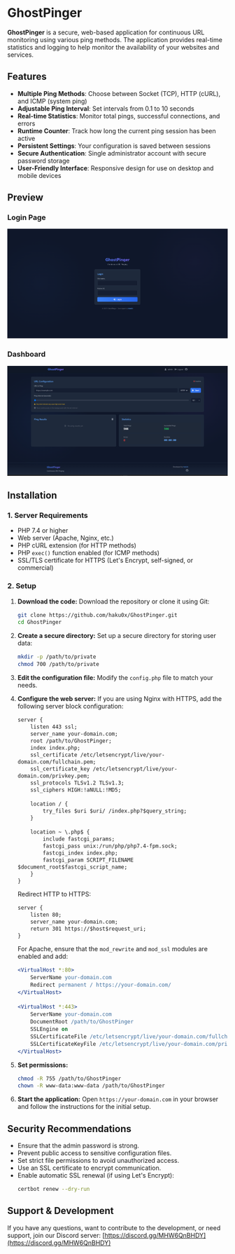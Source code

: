 # GhostPinger

**GhostPinger** is a secure, web-based application for continuous URL monitoring using various ping methods. The application provides real-time statistics and logging to help monitor the availability of your websites and services.

## Features

- **Multiple Ping Methods**: Choose between Socket (TCP), HTTP (cURL), and ICMP (system ping)
- **Adjustable Ping Interval**: Set intervals from 0.1 to 10 seconds
- **Real-time Statistics**: Monitor total pings, successful connections, and errors
- **Runtime Counter**: Track how long the current ping session has been active
- **Persistent Settings**: Your configuration is saved between sessions
- **Secure Authentication**: Single administrator account with secure password storage
- **User-Friendly Interface**: Responsive design for use on desktop and mobile devices

## Preview

### Login Page
![GhostPinger Login](assets/login.png)

### Dashboard
![GhostPinger Dashboard](assets/dashboard.png)

## Installation

### 1. Server Requirements

- PHP 7.4 or higher
- Web server (Apache, Nginx, etc.)
- PHP cURL extension (for HTTP methods)
- PHP `exec()` function enabled (for ICMP methods)
- SSL/TLS certificate for HTTPS (Let's Encrypt, self-signed, or commercial)

### 2. Setup

1. **Download the code:**
   Download the repository or clone it using Git:

   ```bash
   git clone https://github.com/haku0x/GhostPinger.git
   cd GhostPinger
   ```

2. **Create a secure directory:**
   Set up a secure directory for storing user data:

   ```bash
   mkdir -p /path/to/private
   chmod 700 /path/to/private
   ```

3. **Edit the configuration file:**
   Modify the `config.php` file to match your needs.

4. **Configure the web server:**
   If you are using Nginx with HTTPS, add the following server block configuration:

   ```nginx
   server {
       listen 443 ssl;
       server_name your-domain.com;
       root /path/to/GhostPinger;
       index index.php;
       ssl_certificate /etc/letsencrypt/live/your-domain.com/fullchain.pem;
       ssl_certificate_key /etc/letsencrypt/live/your-domain.com/privkey.pem;
       ssl_protocols TLSv1.2 TLSv1.3;
       ssl_ciphers HIGH:!aNULL:!MD5;

       location / {
           try_files $uri $uri/ /index.php?$query_string;
       }

       location ~ \.php$ {
           include fastcgi_params;
           fastcgi_pass unix:/run/php/php7.4-fpm.sock;
           fastcgi_index index.php;
           fastcgi_param SCRIPT_FILENAME $document_root$fastcgi_script_name;
       }
   }
   ```

   Redirect HTTP to HTTPS:

   ```nginx
   server {
       listen 80;
       server_name your-domain.com;
       return 301 https://$host$request_uri;
   }
   ```

   For Apache, ensure that the `mod_rewrite` and `mod_ssl` modules are enabled and add:

   ```apache
   <VirtualHost *:80>
       ServerName your-domain.com
       Redirect permanent / https://your-domain.com/
   </VirtualHost>

   <VirtualHost *:443>
       ServerName your-domain.com
       DocumentRoot /path/to/GhostPinger
       SSLEngine on
       SSLCertificateFile /etc/letsencrypt/live/your-domain.com/fullchain.pem
       SSLCertificateKeyFile /etc/letsencrypt/live/your-domain.com/privkey.pem
   </VirtualHost>
   ```

5. **Set permissions:**

   ```bash
   chmod -R 755 /path/to/GhostPinger
   chown -R www-data:www-data /path/to/GhostPinger
   ```

6. **Start the application:**
   Open `https://your-domain.com` in your browser and follow the instructions for the initial setup.

## Security Recommendations

- Ensure that the admin password is strong.
- Prevent public access to sensitive configuration files.
- Set strict file permissions to avoid unauthorized access.
- Use an SSL certificate to encrypt communication.
- Enable automatic SSL renewal (if using Let's Encrypt):
  ```bash
  certbot renew --dry-run
  ```

## Support & Development

If you have any questions, want to contribute to the development, or need support, join our Discord server: [https://discord.gg/MHW6QnBHDY](https://discord.gg/MHW6QnBHDY)
